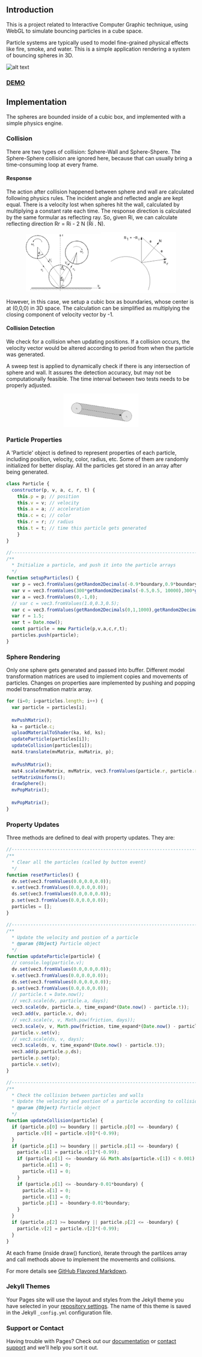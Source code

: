 ## Introduction

This is a project related to Interactive Computer Graphic technique, using WebGL to simulate bouncing particles in a cube space. 

Particle systems are typically used to model fine-grained physical effects like fire, smoke, and water. This is a simple application rendering a system of bouncing spheres in 3D.

![alt text][logo]

[logo]: images/screen_shot.png "Screenshot of Particle-System"

### [DEMO](Spheres.html)

## Implementation

The spheres are bounded inside of a cubic box, and implemented with a simple physics engine. 

### Collision

There are two types of collision: Sphere-Wall and Sphere-Shpere. The Sphere-Sphere collision are ignored here, because that can usually bring a time-consuming loop at every frame. 

#### Response

The action after collision happened between sphere and wall are calculated following physics rules. The incident angle and reflected angle are kept equal. There is a velocity lost when spheres hit the wall, calculated by multiplying a constant rate each time. The response direction is calculated by the same formular as reflecting ray. So, given Ri, we can calculate reflecting direction Rr = Ri - 2 N (Ri . N). 

<div style="text-align: center;"><img src="images/sphere-ball-collision.jpg" alt="Drawing" style="width: 200px;" align="middle"/><img src="images/reflection-ray.png" alt="Drawing" style="width: 200px;" align="middle"/></div>

However, in this case, we setup a cubic box as boundaries, whose center is at (0,0,0) in 3D space. The calculation can be simplified as multiplying the closing component of velocity vector by -1. 

#### Collision Detection

We check for a collision when updating positions. If a collision occurs, the velocity vector would be altered according to period from when the particle was generated. 

A sweep test is applied to dynamically check if there is any intersection of sphere and wall. It assures the detection accuracy, but may not be computationally feasible. The time interval between two tests needs to be properly adjusted. 

<div style="text-align: center;"><img src="images/sweep-geometry.png" alt="Drawing" style="width: 200px;" align="middle"/></div>

### Particle Properties

A 'Particle' object is defined to represent properties of each particle, including position, velocity, color, radius, etc. Some of them are randomly initialized for better display. All the particles get stored in an array after being generated. 

```javascript
class Particle {
  constructor(p, v, a, c, r, t) {
    this.p = p; // position
    this.v = v; // velocity
    this.a = a; // acceleration
    this.c = c; // color
    this.r = r; // radius
    this.t = t; // time this particle gets generated
    }
}
```

```javascript
//-------------------------------------------------------------------------
/**
  * Initialize a particle, and push it into the particle arrays
  */
function setupParticles() {
  var p = vec3.fromValues(getRandom2Decimals(-0.9*boundary,0.9*boundary,10000),getRandom2Decimals(-0.9*boundary,0.9*boundary,10000),getRandom2Decimals(-0.9*boundary,0.9*boundary,10000));
  var v = vec3.fromValues(300*getRandom2Decimals(-0.5,0.5, 10000),300*getRandom2Decimals(-0.5,1,10000),300*getRandom2Decimals(0.0,0.5,10000)); 
  var a = vec3.fromValues(0,-1,0); 
  // var c = vec3.fromValues(1.0,0.3,0.5); 
  var c = vec3.fromValues(getRandom2Decimals(0,1,1000),getRandom2Decimals(0,1,1000),getRandom2Decimals(0,1,1000)); 
  var r = 1.5; 
  var t = Date.now(); 
  const particle = new Particle(p,v,a,c,r,t); 
  particles.push(particle); 
}
```

### Sphere Rendering

Only one sphere gets generated and passed into buffer. Different model transformation matrices are used to implement copies and movements of particles. Changes on properties aare implemented by pushing and popping model transofrmation matrix array. 

```javascript
for (i=0; i<particles.length; i++) {
  var particle = particles[i]; 

  mvPushMatrix(); 
  ka = particle.c; 
  uploadMaterialToShader(ka, kd, ks); 
  updateParticle(particles[i]); 
  updateCollision(particles[i]); 
  mat4.translate(mvMatrix, mvMatrix, p); 

  mvPushMatrix(); 
  mat4.scale(mvMatrix, mvMatrix, vec3.fromValues(particle.r, particle.r, particle.r)); 
  setMatrixUniforms(); 
  drawSphere(); 
  mvPopMatrix();

  mvPopMatrix();
}
```

### Property Updates

Three methods are defined to deal with property updates. They are: 

```javascript
//-------------------------------------------------------------------------
/**
  * Clear all the particles (called by button event)
  */
function resetParticles() {
  dv.set(vec3.fromValues(0.0,0.0,0.0)); 
  v.set(vec3.fromValues(0.0,0.0,0.0)); 
  ds.set(vec3.fromValues(0.0,0.0,0.0)); 
  p.set(vec3.fromValues(0.0,0.0,0.0)); 
  particles = []; 
}
```

```javascript
//-------------------------------------------------------------------------
/**
  * Update the velocity and postion of a particle
  * @param {Object} Particle object
  */
function updateParticle(particle) {
  // console.log(particle.v); 
  dv.set(vec3.fromValues(0.0,0.0,0.0)); 
  v.set(vec3.fromValues(0.0,0.0,0.0)); 
  ds.set(vec3.fromValues(0.0,0.0,0.0)); 
  p.set(vec3.fromValues(0.0,0.0,0.0)); 
  // particle.t = Date.now(); 
  // vec3.scale(dv, particle.a, days); 
  vec3.scale(dv, particle.a, time_expand*(Date.now() - particle.t)); 
  vec3.add(v, particle.v, dv); 
  // vec3.scale(v, v, Math.pow(friction, days));
  vec3.scale(v, v, Math.pow(friction, time_expand*(Date.now() - particle.t)));
  particle.v.set(v); 
  // vec3.scale(ds, v, days);
  vec3.scale(ds, v, time_expand*(Date.now() - particle.t)); 
  vec3.add(p,particle.p,ds); 
  particle.p.set(p); 
  particle.v.set(v); 
}
```

```javascript
//-------------------------------------------------------------------------
/**
  * Check the collision between particles and walls
  * Update the velocity and postion of a particle according to collision physics
  * @param {Object} Particle object
  */
function updateCollision(particle) {
  if (particle.p[0] >= boundary || particle.p[0] <= -boundary) {
    particle.v[0] = particle.v[0]*(-0.99);
  } 
  if (particle.p[1] >= boundary || particle.p[1] <= -boundary) {
    particle.v[1] = particle.v[1]*(-0.99);
    if (particle.p[1] <= -boundary && Math.abs(particle.v[1]) < 0.001) {
      particle.a[1] = 0; 
      particle.v[1] = 0; 
    }
    if (particle.p[1] <= -boundary-0.01*boundary) {
      particle.a[1] = 0; 
      particle.v[1] = 0; 
      particle.p[1] = -boundary-0.01*boundary; 
    }
  } 
  if (particle.p[2] >= boundary || particle.p[2] <= -boundary) {
    particle.v[2] = particle.v[2]*(-0.99);
  } 
}
```

At each frame (inside draw() function), iterate through the partilces array and call methods above to implement the movements and collisions. 

For more details see [GitHub Flavored Markdown](https://guides.github.com/features/mastering-markdown/).

### Jekyll Themes

Your Pages site will use the layout and styles from the Jekyll theme you have selected in your [repository settings](https://github.com/JustinLiu412/Particle-System/settings). The name of this theme is saved in the Jekyll `_config.yml` configuration file.

### Support or Contact

Having trouble with Pages? Check out our [documentation](https://help.github.com/categories/github-pages-basics/) or [contact support](https://github.com/contact) and we’ll help you sort it out.
